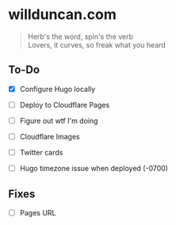 # willduncan.com

> Herb's the word, spin's the verb  
> Lovers, it curves, so freak what you heard

## To-Do

- [x] Configure Hugo locally
- [ ] Deploy to Cloudflare Pages
- [ ] Figure out wtf I'm doing
- [ ] Cloudflare Images
- [ ] Twitter cards
- [ ] Hugo timezone issue when deployed (-0700)


## Fixes
- [ ] Pages URL